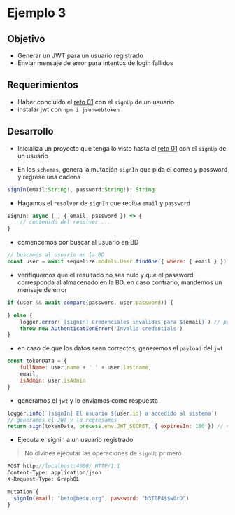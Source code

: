 # Ejemplo 3

## Objetivo

* Generar un JWT para un usuario registrado
* Enviar mensaje de error para intentos de login fallidos

## Requerimientos

* Haber concluido el [reto 01](../reto01/) con el `signUp` de un usuario
* instalar jwt con `npm i jsonwebtoken`

## Desarrollo

* Inicializa un proyecto que tenga lo visto hasta el [reto 01](../reto01/) con el `signUp` de un usuario

* En los `schemas`, genera la mutación `signIn` que pida el correo y password y regrese una cadena
```js
signIn(email:String!, password:String!): String
```

* Hagamos el `resolver` de `signIn` que reciba `email` y `password`
```js
signIn: async (_, { email, password }) => {
    // contenido del resolver ...
}
```
* comencemos por buscar al usuario en BD
```js
// buscamos al usuario en la BD
const user = await sequelize.models.User.findOne({ where: { email } })
```
* verifiquemos que el resultado no sea nulo y que el password corresponda al almacenado en la BD, en caso contrario, mandemos un mensaje de error
```js
if (user && await compare(password, user.password)) {

} else {
    logger.error(`[signIn] Credenciales inválidas para ${email}`) // por seguridad no loggeamos el password
    throw new AuthenticationError('Invalid credentials')
}
```

* en caso de que los datos sean correctos, generemos el `payload` del `jwt`
```js
const tokenData = {
    fullName: user.name + ' ' + user.lastname,
    email,
    isAdmin: user.isAdmin
}
```
* generamos el `jwt` y lo enviamos como respuesta
```js
logger.info(`[signIn] El usuario ${user.id} a accedido al sistema`)
// generamos el JWT y lo regresamos
return sign(tokenData, process.env.JWT_SECRET, { expiresIn: 180 }) // expira en 3'
```
* Ejecuta el signin a un usuario registrado
> No olvides ejecutar las operaciones de `signUp` primero
```js
POST http://localhost:4000/ HTTP/1.1
Content-Type: application/json
X-Request-Type: GraphQL

mutation {
  signIn(email: "beto@bedu.org", password: "b3T0P4$$w0rD")
}
```